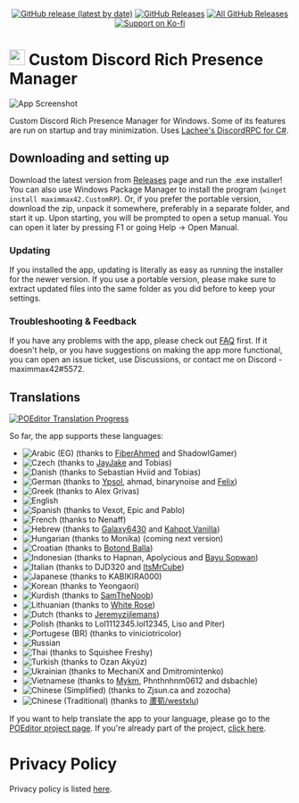 <p align=center>
<a href="https://github.com/maximmax42/Discord-CustomRP/releases/latest"><img alt="GitHub release (latest by date)" src="https://img.shields.io/github/v/tag/maximmax42/Discord-CustomRP?color=19e2e2&label=latest&logo=github"></a> <a href="https://github.com/maximmax42/Discord-CustomRP/releases/latest"><img alt="GitHub Releases" src="https://img.shields.io/github/downloads/maximmax42/Discord-CustomRP/latest/total?color=19e2e2&label=downloads&logo=github"></a> <a href="https://github.com/maximmax42/Discord-CustomRP/releases"><img alt="All GitHub Releases" src="https://img.shields.io/github/downloads/maximmax42/Discord-CustomRP/total?color=19e2e2&label=total%20downloads&logo=github"></a>
<br>
<a href="https://ko-fi.com/maximmax42"><img alt="Support on Ko-fi" src="https://img.shields.io/badge/support%20on-ko--fi-19e2e2?logo=ko-fi"></a>
</p>

# <img src=https://www.customrp.xyz/assets/logo.png style="height:1em;"/> Custom Discord Rich Presence Manager
![App Screenshot](https://www.customrp.xyz/assets/screenshot.png)

Custom Discord Rich Presence Manager for Windows. Some of its features are run on startup and tray minimization. Uses [Lachee's DiscordRPC for C#](https://github.com/Lachee/discord-rpc-csharp).

## Downloading and setting up
Download the latest version from [Releases](https://github.com/maximmax42/Discord-CustomRP/releases) page and run the .exe installer! You can also use Windows Package Manager to install the program (`winget install maximmax42.CustomRP`). Or, if you prefer the portable version, download the zip, unpack it somewhere, preferably in a separate folder, and start it up. Upon starting, you will be prompted to open a setup manual. You can open it later by pressing F1 or going Help -> Open Manual.
### Updating
If you installed the app, updating is literally as easy as running the installer for the newer version. If you use a portable version, please make sure to extract updated files into the same folder as you did before to keep your settings.
### Troubleshooting & Feedback
If you have any problems with the app, please check out [FAQ](https://github.com/maximmax42/Discord-CustomRP/wiki/FAQ) first. If it doesn't help, or you have suggestions on making the app more functional, you can open an issue ticket, use Discussions, or contact me on Discord - maximmax42#5572.

## Translations

<a href="https://poeditor.com/join/project?hash=2jq0i7ANr1"><img alt="POEditor Translation Progress" src="https://img.shields.io/endpoint?url=https%3A%2F%2Fwww.customrp.xyz%2Fpoeditor%2Fall.json"></a>

So far, the app supports these languages:
* ![Arabic (EG)](https://img.shields.io/endpoint?url=https%3A%2F%2Fwww.customrp.xyz%2Fpoeditor%2Far-eg.json) (thanks to [FiberAhmed](https://github.com/FiberAhmed) and ShadowlGamer)
* ![Czech](https://img.shields.io/endpoint?url=https%3A%2F%2Fwww.customrp.xyz%2Fpoeditor%2Fcs.json) (thanks to [JayJake](https://jayjake.eu/) and Tobias)
* ![Danish](https://img.shields.io/endpoint?url=https%3A%2F%2Fwww.customrp.xyz%2Fpoeditor%2Fda.json) (thanks to Sebastian Hviid and Tobias)
* ![German](https://img.shields.io/endpoint?url=https%3A%2F%2Fwww.customrp.xyz%2Fpoeditor%2Fde.json) (thanks to [Ypsol](https://www.youtube.com/channel/UCxGqMDnXnEyVt4yugLeBpgA), ahmad, binarynoise and [Felix](https://github.com/fbrettnich))
* ![Greek](https://img.shields.io/endpoint?url=https%3A%2F%2Fwww.customrp.xyz%2Fpoeditor%2Fel.json) (thanks to Alex Grivas)
* ![English](https://img.shields.io/endpoint?url=https%3A%2F%2Fwww.customrp.xyz%2Fpoeditor%2Fen.json)
* ![Spanish](https://img.shields.io/endpoint?url=https%3A%2F%2Fwww.customrp.xyz%2Fpoeditor%2Fes.json) (thanks to Vexot, Epic and Pablo)
* ![French](https://img.shields.io/endpoint?url=https%3A%2F%2Fwww.customrp.xyz%2Fpoeditor%2Ffr.json) (thanks to Nenaff)
* ![Hebrew](https://img.shields.io/endpoint?url=https%3A%2F%2Fwww.customrp.xyz%2Fpoeditor%2Fhe.json) (thanks to [Galaxy6430](https://www.youtube.com/channel/UC_cnrLEXfwsZoQxEsM95HXg) and [Kahpot Vanilla](https://linktr.ee/KahpotVanilla))
* ![Hungarian](https://img.shields.io/endpoint?url=https%3A%2F%2Fwww.customrp.xyz%2Fpoeditor%2Fhu.json) (thanks to Monika) (coming next version)
* ![Croatian](https://img.shields.io/endpoint?url=https%3A%2F%2Fwww.customrp.xyz%2Fpoeditor%2Fhr.json) (thanks to [Botond Balla](https://github.com/BallaBotond))
* ![Indonesian](https://img.shields.io/endpoint?url=https%3A%2F%2Fwww.customrp.xyz%2Fpoeditor%2Fid.json) (thanks to Hapnan, Apolycious and [Bayu Sopwan](https://bayusopwan.github.io))
* ![Italian](https://img.shields.io/endpoint?url=https%3A%2F%2Fwww.customrp.xyz%2Fpoeditor%2Fit.json) (thanks to DJD320 and [ItsMrCube](https://mrcube.live/))
* ![Japanese](https://img.shields.io/endpoint?url=https%3A%2F%2Fwww.customrp.xyz%2Fpoeditor%2Fja.json) (thanks to KABIKIRA000)
* ![Korean](https://img.shields.io/endpoint?url=https%3A%2F%2Fwww.customrp.xyz%2Fpoeditor%2Fko.json) (thanks to Yeongaori)
* ![Kurdish](https://img.shields.io/endpoint?url=https%3A%2F%2Fwww.customrp.xyz%2Fpoeditor%2Fku.json) (thanks to [SamTheNoob](https://discord.gg/stn69))
* ![Lithuanian](https://img.shields.io/endpoint?url=https%3A%2F%2Fwww.customrp.xyz%2Fpoeditor%2Flt.json) (thanks to [White Rose](https://www.twitch.tv/psychonaut303))
* ![Dutch](https://img.shields.io/endpoint?url=https%3A%2F%2Fwww.customrp.xyz%2Fpoeditor%2Fnl.json) (thanks to [Jeremyzijlemans](https://sionhub.co.uk/))
* ![Polish](https://img.shields.io/endpoint?url=https%3A%2F%2Fwww.customrp.xyz%2Fpoeditor%2Fpl.json) (thanks to Lol1112345.lol12345, Liso and Piter)
* ![Portugese (BR)](https://img.shields.io/endpoint?url=https%3A%2F%2Fwww.customrp.xyz%2Fpoeditor%2Fpt-br.json) (thanks to viniciotricolor)
* ![Russian](https://img.shields.io/endpoint?url=https%3A%2F%2Fwww.customrp.xyz%2Fpoeditor%2Fru.json)
* ![Thai](https://img.shields.io/endpoint?url=https%3A%2F%2Fwww.customrp.xyz%2Fpoeditor%2Fth.json) (thanks to Squishee Freshy)
* ![Turkish](https://img.shields.io/endpoint?url=https%3A%2F%2Fwww.customrp.xyz%2Fpoeditor%2Ftr.json) (thanks to Ozan Akyüz)
* ![Ukrainian](https://img.shields.io/endpoint?url=https%3A%2F%2Fwww.customrp.xyz%2Fpoeditor%2Fuk.json) (thanks to MechaniX and Dmitromintenko)
* ![Vietnamese](https://img.shields.io/endpoint?url=https%3A%2F%2Fwww.customrp.xyz%2Fpoeditor%2Fvi.json) (thanks to [Mykm](https://github.com/yumiruuwu), Phnthnhnm0612 and dsbachle)
* ![Chinese (Simplified)](https://img.shields.io/endpoint?url=https%3A%2F%2Fwww.customrp.xyz%2Fpoeditor%2Fzh-Hans.json) (thanks to Zjsun.ca and zozocha)
* ![Chinese (Traditional)](https://img.shields.io/endpoint?url=https%3A%2F%2Fwww.customrp.xyz%2Fpoeditor%2Fzh-Hant.json) (thanks to [蘆筍/westxlu](https://linktr.ee/westxlu))

If you want to help translate the app to your language, please go to the [POEditor project page](https://poeditor.com/join/project?hash=2jq0i7ANr1). If you're already part of the project, [click here](https://poeditor.com/projects/view?id=409229).

# Privacy Policy
Privacy policy is listed [here](https://github.com/maximmax42/Discord-CustomRP/blob/master/PRIVACY.md).
